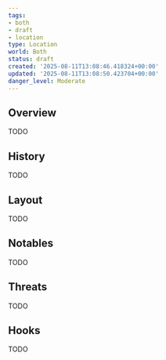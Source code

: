 ```yaml
---
tags:
- both
- draft
- location
type: Location
world: Both
status: draft
created: '2025-08-11T13:08:46.418324+00:00'
updated: '2025-08-11T13:08:50.423704+00:00'
danger_level: Moderate
---
```



## Overview

TODO
## History

TODO
## Layout

TODO
## Notables

TODO
## Threats

TODO
## Hooks

TODO
